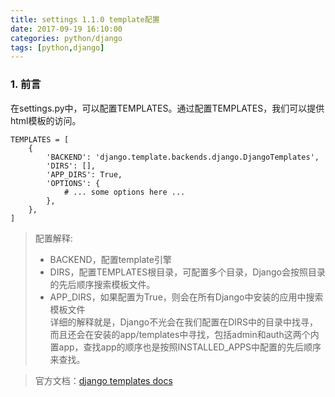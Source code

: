 ```yaml
---
title: settings 1.1.0 template配置
date: 2017-09-19 16:10:00
categories: python/django
tags: [python,django]
---
```


### 1. 前言
在settings.py中，可以配置TEMPLATES。通过配置TEMPLATES，我们可以提供html模板的访问。
```
TEMPLATES = [
    {
        'BACKEND': 'django.template.backends.django.DjangoTemplates',
        'DIRS': [],
        'APP_DIRS': True,
        'OPTIONS': {
            # ... some options here ...
        },
    },
]
```

> 配置解释:
> - BACKEND，配置template引擎
> - DIRS，配置TEMPLATES根目录，可配置多个目录，Django会按照目录的先后顺序搜索模板文件。
> - APP_DIRS，如果配置为True，则会在所有Django中安装的应用中搜索模板文件  
详细的解释就是，Django不光会在我们配置在DIRS中的目录中找寻，而且还会在安装的app/templates中寻找，包括admin和auth这两个内置app，查找app的顺序也是按照INSTALLED_APPS中配置的先后顺序来查找。

> 官方文档：[django templates docs](https://docs.djangoproject.com/en/1.11/topics/templates/)
